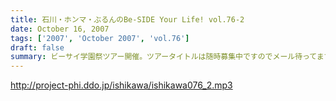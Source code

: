 ```yaml
---
title: 石川・ホンマ・ぶるんのBe-SIDE Your Life! vol.76-2
date: October 16, 2007
tags: ['2007', 'October 2007', 'vol.76']
draft: false
summary: ビーサイ学園祭ツアー開催。ツアータイトルは随時募集中ですのでメール待ってます。とにかく、１０月末からは毎週末になぜか「大学」に行くビーサイメンバーです。NAMAE
---
```


http://project-phi.ddo.jp/ishikawa/ishikawa076_2.mp3